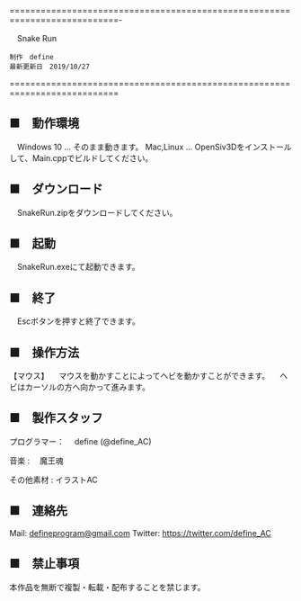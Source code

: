 ﻿===========================================================================-

　Snake Run

	制作　define
	最新更新日　2019/10/27

===========================================================================



■　動作環境
---------------------------------------------------------------
　Windows 10 ... そのまま動きます。
  Mac,Linux ... OpenSiv3Dをインストールして、Main.cppでビルドしてください。


■　ダウンロード
---------------------------------------------------------------
　SnakeRun.zipをダウンロードしてください。


■　起動
---------------------------------------------------------------
　SnakeRun.exeにて起動できます。

■　終了
---------------------------------------------------------------
　Escボタンを押すと終了できます。


■　操作方法
---------------------------------------------------------------
【マウス】
　マウスを動かすことによってヘビを動かすことができます。
　ヘビはカーソルの方へ向かって進みます。
　

■　製作スタッフ
---------------------------------------------------------------

プログラマー：
　define (@define_AC)

音楽 :
　魔王魂

その他素材 :
  イラストAC


■　連絡先
---------------------------------------------------------------
Mail: defineprogram@gmail.com
Twitter: https://twitter.com/define_AC


■　禁止事項
---------------------------------------------------------------
本作品を無断で複製・転載・配布することを禁じます。